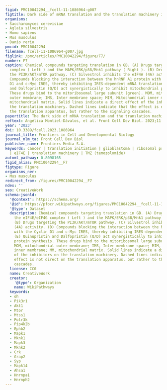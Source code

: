 ```yaml
---
figid: PMC10042294__fcell-11-1086964-g007
figtitle: Dark side of mRNA translation and the translation machinery in glioblastoma
organisms:
- Saccharomyces cerevisiae
- Aglaia silvestris
- Homo sapiens
- Mus musculus
- Danio rerio
pmcid: PMC10042294
filename: fcell-11-1086964-g007.jpg
figlink: /pmc/articles/PMC10042294/figure/F7/
number: F7
caption: Chemical compounds targeting translation in GB. (A) Drugs targeting the eIF4E/eIF4G
  complex ( Left ) and the MAPK/ERK/p38/Mnk1 pathway ( Right ). (B) Drugs targeting
  the PI3K/AKT/mTOR pathway. (C) Silvestrol inhibits the eIF4A (4A) activity. (D)
  Compounds blocking the interaction between the hnRNP A1 protein with the Cyclin
  D1 and c-Myc IRES, thereby inhibiting IRES-dependent mRNA translation. (E) Quinupristin
  and Dalfopristin (Q/D) act synergistically to inhibit mitochondrial protein synthesis.
  These drugs bind to the mitoribosomal large subunit (green). MOM, mitochondrial
  outer membrane; IMS, Inter membrane space; MIM, Mitochondrial inner membrane; MM,
  mitochondrial matrix. Solid lines indicate a direct effect of the inhibitors on
  the translation machinery. Dashed lines indicate that the effect is not direct on
  the translation apparatus, but rather to the signaling cascades.
papertitle: The dark side of mRNA translation and the translation machinery in glioblastoma.
reftext: Angélica Montiel-Dávalos, et al. Front Cell Dev Biol. 2023;11:1086964.
year: '2023'
doi: 10.3389/fcell.2023.1086964
journal_title: Frontiers in Cell and Developmental Biology
journal_nlm_ta: Front Cell Dev Biol
publisher_name: Frontiers Media S.A.
keywords: cancer | translation initiation | glioblastoma | ribosomal proteins (RP)
  | eIF4E | translation machinery | TMZ (temozolomide)
automl_pathway: 0.8098165
figid_alias: PMC10042294__F7
figtype: Figure
organisms_ner:
- Mus musculus
redirect_from: /figures/PMC10042294__F7
ndex: ''
seo: CreativeWork
schema-jsonld:
  '@context': https://schema.org/
  '@id': https://pfocr.wikipathways.org/figures/PMC10042294__fcell-11-1086964-g007.html
  '@type': Dataset
  description: Chemical compounds targeting translation in GB. (A) Drugs targeting
    the eIF4E/eIF4G complex ( Left ) and the MAPK/ERK/p38/Mnk1 pathway ( Right ).
    (B) Drugs targeting the PI3K/AKT/mTOR pathway. (C) Silvestrol inhibits the eIF4A
    (4A) activity. (D) Compounds blocking the interaction between the hnRNP A1 protein
    with the Cyclin D1 and c-Myc IRES, thereby inhibiting IRES-dependent mRNA translation.
    (E) Quinupristin and Dalfopristin (Q/D) act synergistically to inhibit mitochondrial
    protein synthesis. These drugs bind to the mitoribosomal large subunit (green).
    MOM, mitochondrial outer membrane; IMS, Inter membrane space; MIM, Mitochondrial
    inner membrane; MM, mitochondrial matrix. Solid lines indicate a direct effect
    of the inhibitors on the translation machinery. Dashed lines indicate that the
    effect is not direct on the translation apparatus, but rather to the signaling
    cascades.
  license: CC0
  name: CreativeWork
  creator:
    '@type': Organization
    name: WikiPathways
  keywords:
  - oh
  - Pik3r1
  - Akt1
  - Mtor
  - Mtss1
  - Polr3k
  - Pip4k2b
  - Ephb2
  - Mapk1
  - Mknk1
  - Mapk3
  - Mknk2
  - Crk
  - Grap2
  - Syp
  - Mapk14
  - Ahsa1
  - Hnrnpa1
  - Hnrnph2
---
```

